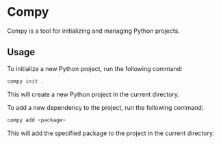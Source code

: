 # Compy

Compy is a tool for initializing and managing Python projects.

## Usage

To initialize a new Python project, run the following command:

```bash
compy init .
```

This will create a new Python project in the current directory.

To add a new dependency to the project, run the following command:

```bash
compy add <package>
```

This will add the specified package to the project in the current directory.
